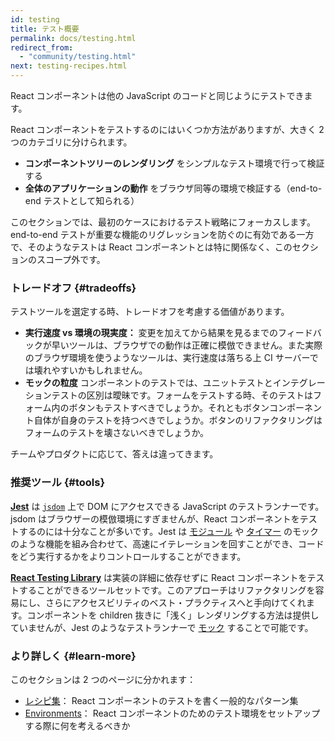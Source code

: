 ```yaml
---
id: testing
title: テスト概要
permalink: docs/testing.html
redirect_from:
  - "community/testing.html"
next: testing-recipes.html
---
```


React コンポーネントは他の JavaScript のコードと同じようにテストできます。

React コンポーネントをテストするのにはいくつか方法がありますが、大きく 2 つのカテゴリに分けられます。

* **コンポーネントツリーのレンダリング** をシンプルなテスト環境で行って検証する
* **全体のアプリケーションの動作** をブラウザ同等の環境で検証する（end-to-end テストとして知られる）

このセクションでは、最初のケースにおけるテスト戦略にフォーカスします。end-to-end テストが重要な機能のリグレッションを防ぐのに有効である一方で、そのようなテストは React コンポーネントとは特に関係なく、このセクションのスコープ外です。

### トレードオフ {#tradeoffs}


テストツールを選定する時、トレードオフを考慮する価値があります。

* **実行速度 vs 環境の現実度：** 変更を加えてから結果を見るまでのフィードバックが早いツールは、ブラウザでの動作は正確に模倣できません。また実際のブラウザ環境を使うようなツールは、実行速度は落ちる上 CI サーバーでは壊れやすいかもしれません。
* **モックの粒度** コンポーネントのテストでは、ユニットテストとインテグレーションテストの区別は曖昧です。フォームをテストする時、そのテストはフォーム内のボタンもテストすべきでしょうか。それともボタンコンポーネント自体が自身のテストを持つべきでしょうか。ボタンのリファクタリングはフォームのテストを壊さないべきでしょうか。

チームやプロダクトに応じて、答えは違ってきます。

### 推奨ツール {#tools}

**[Jest](https://facebook.github.io/jest/)** は [`jsdom`](#mocking-a-rendering-surface) 上で DOM にアクセスできる JavaScript のテストランナーです。jsdom はブラウザーの模倣環境にすぎませんが、React コンポーネントをテストするのには十分なことが多いです。Jest は [モジュール](#mocking-modules) や [タイマー](#mocking-timers) のモックのような機能を組み合わせて、高速にイテレーションを回すことができ、コードをどう実行するかをよりコントロールすることができます。

**[React Testing Library](https://testing-library.com/react)** は実装の詳細に依存せずに React コンポーネントをテストすることができるツールセットです。このアプローチはリファクタリングを容易にし、さらにアクセスビリティのベスト・プラクティスへと手向けてくれます。コンポーネントを children 抜きに「浅く」レンダリングする方法は提供していませんが、Jest のようなテストランナーで [モック](/docs/testing-recipes.html#mocking-modules) することで可能です。

### より詳しく {#learn-more}

このセクションは 2 つのページに分かれます：

- [レシピ集](/docs/testing-recipes.html)： React コンポーネントのテストを書く一般的なパターン集
- [Environments](/docs/testing-environments.html)： React コンポーネントのためのテスト環境をセットアップする際に何を考えるべきか

